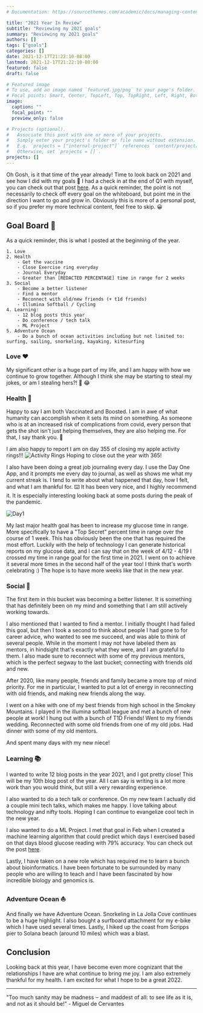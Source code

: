 ```yaml
---
# Documentation: https://sourcethemes.com/academic/docs/managing-content/

title: "2021 Year In Review"
subtitle: "Reviewing my 2021 goals"
summary: "Reviewing my 2021 goals"
authors: []
tags: ["goals"]
categories: []
date: 2021-12-17T21:22:10-08:00
lastmod: 2021-12-17T21:22:10-08:00
featured: false
draft: false

# Featured image
# To use, add an image named `featured.jpg/png` to your page's folder.
# Focal points: Smart, Center, TopLeft, Top, TopRight, Left, Right, BottomLeft, Bottom, BottomRight.
image:
  caption: ""
  focal_point: ""
  preview_only: false

# Projects (optional).
#   Associate this post with one or more of your projects.
#   Simply enter your project's folder or file name without extension.
#   E.g. `projects = ["internal-project"]` references `content/project/deep-learning/index.md`.
#   Otherwise, set `projects = []`.
projects: []
---
```


Oh Gosh, is it that time of the year already! Time to look back on 2021 and see how I did with my goals 🚀
I had a check in at the end of Q1 with myself, you can check out that post [here](https://dddiaz.com/post/goals-2021-q1-checkin/).
As a quick reminder, the point is not necessarily to check off every goal on the whiteboard, but point me in the direction I want to go and grow in.
Obviously this is more of a personal post, so if you prefer my more technical content, feel free to skip. 😀

## Goal Board 🥅
As a quick reminder, this is what I posted at the beginning of the year.
```text
1. Love
2. Health
    - Get the vaccine
    - Close Exercise ring everyday
    - Journal Everyday
    - Greater than [REDACTED PERCENTAGE] time in range for 2 weeks 
3. Social
    - Become a better listener
    - Find a mentor
    - Reconnect with old/new friends (+ t1d friends)
    - Illumina Softball / Cycling
4. Learning:
    - 12 blog posts this year
    - Do conference / tech talk
    - ML Project
5. Adventure Ocean
    - Do a bunch of ocean activities including but not limited to: surfing, sailing, snorkeling, kayaking, kitesurfing

```

### Love ♥️

My significant other is a huge part of my life, and I am happy with how we continue to grow together. 
Although I think she may be starting to steal my jokes, or am I stealing hers?! 🤔 😂

### Health 💉
Happy to say I am both Vaccinated and Boosted.
I am in awe of what humanity can accomplish when it sets its mind on something.
As someone who is at an increased risk of complications from covid, every person that gets the shot isn't just helping themselves, they are also helping me.
For that, I say thank you. 🙌

I am also happy to report I am on day 355 of closing my apple activity rings!!!
![Activity Rings](activity.jpg)
Hoping to close out the year with 365!

I also have been doing a great job journaling every day. 
I use the Day One App, and it prompts me every day to journal, as well as shows me what my current streak is.
I tend to write about what happened that day, how I felt, and what I am thankful for. ⌨️
It has been very nice, and I highly recommend it. It is especially interesting looking back at 
some posts during the peak of the pandemic. 

![Day1](day1.jpg)

My last major health goal has been to increase my glucose time in range.
More specifically to have a "Top Secret" percent time in range over the course of 1 week.
This has obviously been the one that has required the most effort.
Luckily with the help of technology I can generate historical reports on my glucose data,
and I can say that on the week
of 4/12 - 4/19 I crossed my time in range goal for the first time in 2021. 
I went on to achieve it several more times in the second half of the year too!
I think that's worth celebrating :)
The hope is to have more weeks like that in the new year.

### Social 🕺
The first item in this bucket was becoming a better listener. It is something that has definitely been on my mind and 
something that I am still actively working towards.

I also mentioned that I wanted to find a mentor. 
I initially thought I had failed this goal, but then I took a second to think about people I had gone to for career 
advice, who wanted to see me succeed, and was able to think of several people. 
While in the moment I may not have labeled them as mentors, in hindsight that's exactly what they were, and I am grateful to them.
I also made sure to reconnect with some of my previous mentors, which is the perfect segway to the last bucket; 
connecting with friends old and new.

After 2020, like many people, friends and family became a more top of mind priority.
For me in particular, I wanted to put a lot of energy in reconnecting with old friends, and making new friends along the way.

I went on a hike with one of my best friends from high school in the Smokey Mountains.
I played in the illumina softball league and met a bunch of new people at work!
I hung out with a bunch of T1D Friends!
Went to my friends wedding. 
Reconnected with some old friends from one of my old jobs.
Had dinner with some of my old mentors.

And spent many days with my new niece!

### Learning 📚

I wanted to write 12 blog posts in the year 2021, and I got pretty close!
This will be my 10th blog post of the year.
All I can say is writing is a lot more work than you would think, but still a very rewarding experience.

I also wanted to do a tech talk or conference.
On my new team I actually did a couple mini tech talks, which makes me happy.
I love talking about technology and nifty tools. Hoping I can continue to evangelize cool tech in the new year.

I also wanted to do a ML Project.
I met that goal in Feb when I created a machine learning algorithm that could predict which days I exercised
based on that days blood glucose reading with 79% accuracy.
You can check out the post [here](https://dddiaz.com/post/glucose-datascience/).

Lastly, I have taken on a new role which has required me to learn a bunch about bioinformatics.
I have been fortunate to be surrounded by many people who are willing to teach and I have been 
fascinated by how incredible biology and genomics is.

### Adventure Ocean ⛵️
And finally we have Adventure Ocean.
Snorkeling in La Jolla Cove continues to be a huge highlight. 
I also bought a surfboard attachment for my e-bike which I have used several times.
Lastly, I hiked up the coast from Scripps pier to Solana beach (around 10 miles) which was a blast.

## Conclusion
Looking back at this year, I have become even more cognizant that the relationships I have are 
what continue to bring me joy.
I am also extremely thankful for my health. 
I am excited for what I hope to be a great 2022. 

---
"Too much sanity may be madness ‒ and maddest of all: to see life as it is, and not as it should be!" - Miguel de Cervantes
